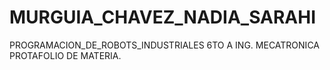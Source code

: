 # MURGUIA_CHAVEZ_NADIA_SARAHI
PROGRAMACION_DE_ROBOTS_INDUSTRIALES
6TO A ING. MECATRONICA
PROTAFOLIO DE MATERIA.
